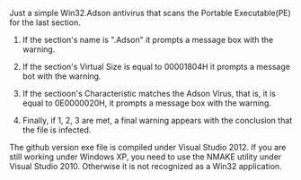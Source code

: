 Just a simple Win32.Adson antivirus that scans the Portable Executable(PE) for the last section. 

1) If the section's name is ".Adson" it prompts a message box with the warning.

2) If the section's Virtual Size is equal to 00001804H it prompts a message bot with the warning.

3) If the sectioon's Characteristic matches the Adson Virus, that is, it is equal to 0E0000020H, it prompts a message box with the warning.

4) Finally, if 1, 2, 3 are met, a final warning appears with the conclusion that the file is infected.

The github version exe file is compiled under Visual Studio 2012. If you are still working under Windows XP, you need to use the NMAKE utility under Visual Studio 2010. Otherwise it is not recognized as a Win32 application.
